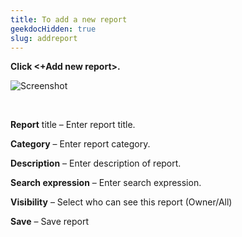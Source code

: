 ```yaml
---
title: To add a new report
geekdocHidden: true
slug: addreport
---
```


<strong>Click <+Add new report>.</strong>

![Screenshot](/cloud_vista/loganalytics/images/Reports_AddAdHoc.PNG)

&nbsp;

<strong>Report</strong> title – Enter report title.

<strong>Category</strong> – Enter report category.

<strong>Description</strong> – Enter description of report.

<strong>Search expression</strong> – Enter search expression.

<strong>Visibility</strong> – Select who can see this report (Owner/All) 

<strong>Save</strong> – Save report
